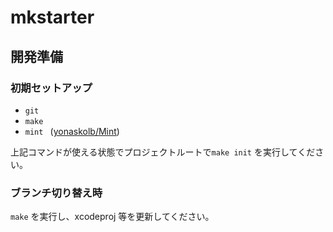 # mkstarter

## 開発準備
### 初期セットアップ
* ```git```
* ```make```
* ```mint ``` ([yonaskolb/Mint](https://github.com/yonaskolb/Mint))

上記コマンドが使える状態でプロジェクトルートで```make init``` を実行してください。

### ブランチ切り替え時
```make``` を実行し、xcodeproj 等を更新してください。
